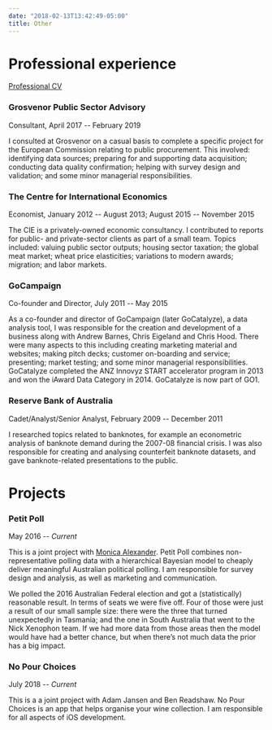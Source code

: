 ```yaml
---
date: "2018-02-13T13:42:49-05:00"
title: Other
---
```



# Professional experience

[Professional CV](pdfs/2019-09-04-canada_cv-professional-RohanAlexander.pdf)

### Grosvenor Public Sector Advisory

Consultant,   April 2017 -- February 2019

I consulted at Grosvenor on a casual basis to complete a specific project for the European Commission relating to public procurement. This involved: identifying data sources; preparing for and supporting data acquisition; conducting data quality confirmation; helping with survey design and validation; and some minor managerial responsibilities.


### The Centre for International Economics

Economist, January 2012 -- August 2013; August 2015 -- November 2015

The CIE is a privately-owned economic consultancy. I contributed to reports for public- and private-sector clients as part of a small team. Topics included: valuing public sector outputs; housing sector taxation; the global meat market; wheat price elasticities; variations to modern awards; migration; and labor markets.


### GoCampaign

Co-founder and Director, July 2011 -- May 2015

As a co-founder and director of GoCampaign (later GoCatalyze), a data analysis tool, I was responsible for the creation and development of a business along with Andrew Barnes, Chris Eigeland and Chris Hood. There were many aspects to this including creating marketing material and websites; making pitch decks; customer on-boarding and service; presenting; market testing; and some minor managerial responsibilities. GoCatalyze completed the ANZ Innovyz START accelerator program in 2013 and won the iAward Data Category in 2014. GoCatalyze is now part of GO1. 


### Reserve Bank of Australia

Cadet/Analyst/Senior Analyst, February 2009 -- December 2011

I researched topics related to banknotes, for example an econometric analysis of banknote demand during the 2007-08 financial crisis. I was also responsible for creating and analysing counterfeit banknote datasets, and gave banknote-related presentations to the public.




# Projects

### Petit Poll

May 2016 -- *Current*

This is a joint project with [Monica Alexander](https://www.monicaalexander.com). Petit Poll combines non-representative polling data with a hierarchical Bayesian model to cheaply deliver meaningful Australian political polling. I am responsible for survey design and analysis, as well as marketing and communication.

We polled the 2016 Australian Federal election and got a (statistically) reasonable result. In terms of seats we were five off. Four of those were just a result of our small sample size: there were the three that turned unexpectedly in Tasmania; and the one in South Australia that went to the Nick Xenophon team. If we had more data from those areas then the model would have had a better chance, but when there’s not much data the prior has a big impact.

### No Pour Choices 

July 2018 -- *Current*

This is a a joint project with Adam Jansen and Ben Readshaw. No Pour Choices is an app that helps organise your wine collection. I am responsible for all aspects of iOS development.


